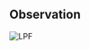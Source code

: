 ## Observation

![LPF](https://github.com/user-attachments/assets/e6ae3a9e-17f0-4cf3-97ec-caf7b69f9bce)
